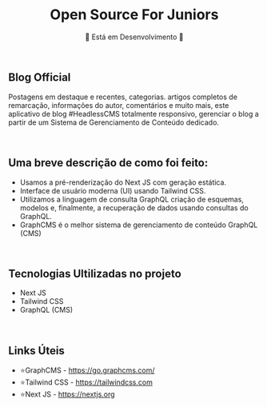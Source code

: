 <h1 align="center"> Open Source For Juniors</h1>

<div align="center"><p>🚧 Está em Desenvolvimento 🚧</p></div>

</br>

## Blog Official 

Postagens em destaque e recentes, categorias. artigos completos de remarcação, informações do autor, comentários e muito mais, este aplicativo de blog #HeadlessCMS totalmente responsivo, gerenciar o blog a partir de um Sistema de Gerenciamento de Conteúdo dedicado.

</br>

## Uma breve descrição de como foi feito:

- Usamos a pré-renderização do Next JS com geração estática.
- Interface de usuário moderna (UI) usando Tailwind CSS.
- Utilizamos a linguagem de consulta GraphQL criação de esquemas, modelos e, finalmente, a recuperação de dados usando consultas do GraphQL.
- GraphCMS é o melhor sistema de gerenciamento de conteúdo GraphQL (CMS)

</br>

## Tecnologias Ultilizadas no projeto 

- Next JS
- Tailwind CSS
- GraphQL (CMS)

</br>

## Links Úteis

- ⭐GraphCMS - https://go.graphcms.com/
- ⭐Tailwind CSS - https://tailwindcss.com
- ⭐Next JS - https://nextjs.org
